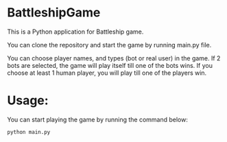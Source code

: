 # BattleshipGame
This is a Python application for Battleship game.

You can clone the repository and start the game by running main.py file.

You can choose player names, and types (bot or real user) in the game. 
If 2 bots are selected, the game will play itself till one of the bots wins. 
If you choose at least 1 human player, you will play till one of the players win.

# Usage:
You can start playing the game by running the command below:

```
python main.py
```
